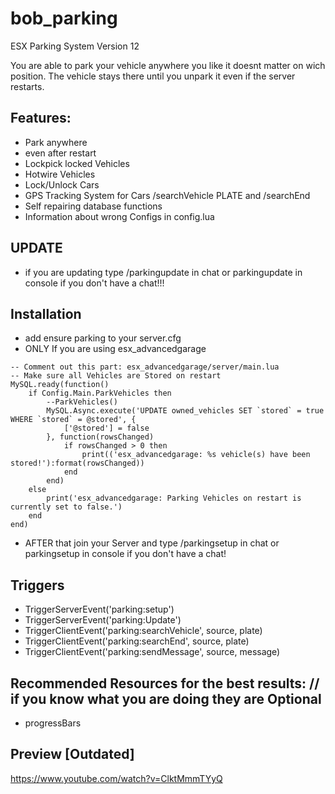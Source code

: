 # bob_parking
 ESX Parking System Version 12

You are able to park your vehicle anywhere you like it doesnt matter on wich position.
The vehicle stays there until you unpark it even if the server restarts.

## Features:
* Park anywhere
* even after restart
* Lockpick locked Vehicles
* Hotwire Vehicles
* Lock/Unlock Cars
* GPS Tracking System for Cars /searchVehicle PLATE and /searchEnd
* Self repairing database functions
* Information about wrong Configs in config.lua

## UPDATE
* if you are updating type /parkingupdate in chat or parkingupdate in console if you don't have a chat!!!

## Installation

* add ensure parking to your server.cfg
* ONLY If you are using esx_advancedgarage
``` 
-- Comment out this part: esx_advancedgarage/server/main.lua
-- Make sure all Vehicles are Stored on restart
MySQL.ready(function()
	if Config.Main.ParkVehicles then
		--ParkVehicles()
		MySQL.Async.execute('UPDATE owned_vehicles SET `stored` = true WHERE `stored` = @stored', {
			['@stored'] = false
		}, function(rowsChanged)
			if rowsChanged > 0 then
				print(('esx_advancedgarage: %s vehicle(s) have been stored!'):format(rowsChanged))
			end
		end)
	else
		print('esx_advancedgarage: Parking Vehicles on restart is currently set to false.')
	end
end)
```
* AFTER that join your Server and type /parkingsetup in chat or parkingsetup in console if you don't have a chat!

## Triggers
* TriggerServerEvent('parking:setup')
* TriggerServerEvent('parking:Update')
* TriggerClientEvent('parking:searchVehicle', source, plate)
* TriggerClientEvent('parking:searchEnd', source, plate)
* TriggerClientEvent('parking:sendMessage', source, message)

## Recommended Resources for the best results: // if you know what you are doing they are Optional
* progressBars


## Preview [Outdated]
https://www.youtube.com/watch?v=ClktMmmTYyQ
